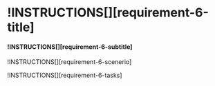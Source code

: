 # !INSTRUCTIONS[][requirement-6-title]

#### !INSTRUCTIONS[][requirement-6-subtitle]

!INSTRUCTIONS[][requirement-6-scenerio]

!INSTRUCTIONS[][requirement-6-tasks]